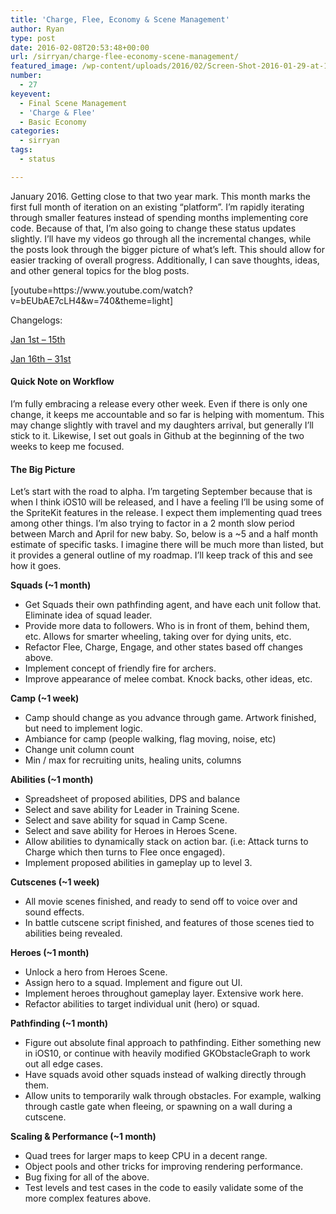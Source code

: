 ```yaml
---
title: 'Charge, Flee, Economy & Scene Management'
author: Ryan
type: post
date: 2016-02-08T20:53:48+00:00
url: /sirryan/charge-flee-economy-scene-management/
featured_image: /wp-content/uploads/2016/02/Screen-Shot-2016-01-29-at-11.53.54-AM.png
number:
  - 27
keyevent:
  - Final Scene Management
  - 'Charge & Flee'
  - Basic Economy
categories:
  - sirryan
tags:
  - status

---
```

January 2016. Getting close to that two year mark. This month marks the first full month of iteration on an existing &#8220;platform&#8221;. I&#8217;m rapidly iterating through smaller features instead of spending months implementing core code. Because of that, I&#8217;m also going to change these status updates slightly. I&#8217;ll have my videos go through all the incremental changes, while the posts look through the bigger picture of what&#8217;s left. This should allow for easier tracking of overall progress. Additionally, I can save thoughts, ideas, and other general topics for the blog posts.
<!--more-->

<div class="inlineimg">
  [youtube=https://www.youtube.com/watch?v=bEUbAE7cLH4&w=740&theme=light]
</div>

Changelogs:

[Jan 1st &#8211; 15th][1]
  
[Jan 16th &#8211; 31st][2]

#### Quick Note on Workflow

I&#8217;m fully embracing a release every other week. Even if there is only one change, it keeps me accountable and so far is helping with momentum. This may change slightly with travel and my daughters arrival, but generally I&#8217;ll stick to it. Likewise, I set out goals in Github at the beginning of the two weeks to keep me focused.

#### The Big Picture

Let&#8217;s start with the road to alpha. I&#8217;m targeting September because that is when I think iOS10 will be released, and I have a feeling I&#8217;ll be using some of the SpriteKit features in the release. I expect them implementing quad trees among other things. I&#8217;m also trying to factor in a 2 month slow period between March and April for new baby. So, below is a ~5 and a half month estimate of specific tasks. I imagine there will be much more than listed, but it provides a general outline of my roadmap. I&#8217;ll keep track of this and see how it goes.

**Squads (~1 month)**

  * Get Squads their own pathfinding agent, and have each unit follow that. Eliminate idea of squad leader.
  * Provide more data to followers. Who is in front of them, behind them, etc. Allows for smarter wheeling, taking over for dying units, etc.
  * Refactor Flee, Charge, Engage, and other states based off changes above.
  * Implement concept of friendly fire for archers.
  * Improve appearance of melee combat. Knock backs, other ideas, etc.

**Camp (~1 week)**

  * Camp should change as you advance through game. Artwork finished, but need to implement logic.
  * Ambiance for camp (people walking, flag moving, noise, etc)
  * Change unit column count
  * Min / max for recruiting units, healing units, columns

**Abilities (~1 month)**

  * Spreadsheet of proposed abilities, DPS and balance
  * Select and save ability for Leader in Training Scene.
  * Select and save ability for squad in Camp Scene.
  * Select and save ability for Heroes in Heroes Scene.
  * Allow abilities to dynamically stack on action bar. (i.e: Attack turns to Charge which then turns to Flee once engaged).
  * Implement proposed abilities in gameplay up to level 3.

**Cutscenes (~1 week)**

  * All movie scenes finished, and ready to send off to voice over and sound effects.
  * In battle cutscene script finished, and features of those scenes tied to abilities being revealed.

**Heroes (~1 month)**

  * Unlock a hero from Heroes Scene.
  * Assign hero to a squad. Implement and figure out UI.
  * Implement heroes throughout gameplay layer. Extensive work here.
  * Refactor abilities to target individual unit (hero) or squad.

**Pathfinding (~1 month)**

  * Figure out absolute final approach to pathfinding. Either something new in iOS10, or continue with heavily modified GKObstacleGraph to work out all edge cases.
  * Have squads avoid other squads instead of walking directly through them.
  * Allow units to temporarily walk through obstacles. For example, walking through castle gate when fleeing, or spawning on a wall during a cutscene.

**Scaling & Performance (~1 month)**

  * Quad trees for larger maps to keep CPU in a decent range.
  * Object pools and other tricks for improving rendering performance.
  * Bug fixing for all of the above.
  * Test levels and test cases in the code to easily validate some of the more complex features above.

 [1]: https://gist.github.com/veeneck/4d0795f8139bef223052
 [2]: https://gist.github.com/veeneck/1c18139181f5bb1942fb